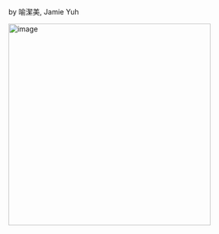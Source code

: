 by 喻潔美, Jamie Yuh 

<img width="400" alt="image" src="https://github.com/user-attachments/assets/530a4111-73b2-403f-982b-69c12905862d" />


